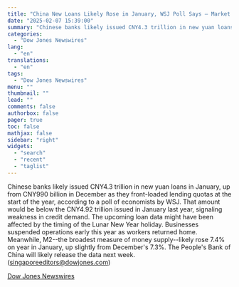 ```yaml
---
title: "China New Loans Likely Rose in January, WSJ Poll Says — Market Talk"
date: "2025-02-07 15:39:00"
summary: "Chinese banks likely issued CNY4.3 trillion in new yuan loans in January, up from CNY990 billion in December as they front-loaded lending quotas at the start of the year, according to a poll of economists by WSJ. That amount would be below the CNY4.92 trillion issued in January last year,..."
categories:
  - "Dow Jones Newswires"
lang:
  - "en"
translations:
  - "en"
tags:
  - "Dow Jones Newswires"
menu: ""
thumbnail: ""
lead: ""
comments: false
authorbox: false
pager: true
toc: false
mathjax: false
sidebar: "right"
widgets:
  - "search"
  - "recent"
  - "taglist"
---
```


Chinese banks likely issued CNY4.3 trillion in new yuan loans in January, up from CNY990 billion in December as they front-loaded lending quotas at the start of the year, according to a poll of economists by WSJ. That amount would be below the CNY4.92 trillion issued in January last year, signaling weakness in credit demand. The upcoming loan data might have been affected by the timing of the Lunar New Year holiday. Businesses suspended operations early this year as workers returned home. Meanwhile, M2--the broadest measure of money supply--likely rose 7.4% on year in January, up slightly from December's 7.3%. The People's Bank of China will likely release the data next week. (singaporeeditors@dowjones.com)

[Dow Jones Newswires](https://www.tradingview.com/news/DJN_DN20250207002998:0/)
